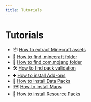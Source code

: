 ```yaml
---
title: Tutorials
---
```


# Tutorials

- :package: [How to extract Minecraft assets](/tutorials/how-to-extract-minecraft-assets.md)
- :open_file_folder: [How to find .minecraft folder](/tutorials/how-to-find-minecraft-folder.md)
- :open_file_folder: [How to find com.mojang folder](/tutorials/how-to-find-com.mojang-folder.md)
- :hammer_and_wrench: [How to find pack validation](/tutorials/how-to-find-pack-validation.md)
- :heavy_plus_sign: [How to install Add-ons](/tutorials/how-to-install-addons.md)
- :file_folder: [How to install Data Packs](/tutorials/how-to-install-data-packs.md)
- :world_map: [How to install Maps](/tutorials/how-to-install-maps.md)
- :evergreen_tree: [How to install Resource Packs](/tutorials/how-to-install-texture-packs.md)
